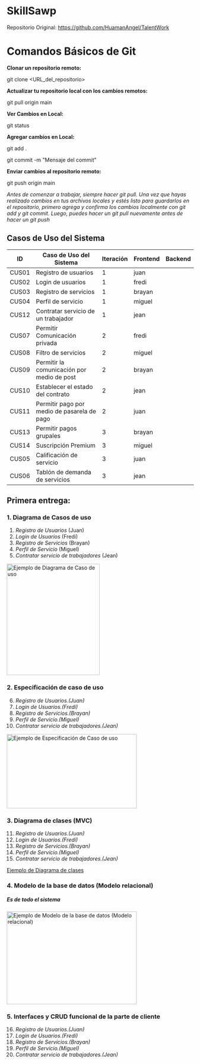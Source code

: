 # SkillSawp
Repositorio Original: https://github.com/HuamanAngel/TalentWork

# Comandos Básicos de Git

**Clonar un repositorio remoto:**


git clone <URL_del_repositorio>


**Actualizar tu repositorio local con los cambios remotos:**


git pull origin main


**Ver Cambios en Local:**


git status


**Agregar cambios en Local:**


git add .


git commit -m "Mensaje del commit"


**Enviar cambios al repositorio remoto:**


git push origin main


*Antes de comenzar a trabajar, siempre hacer git pull. Una vez que hayas realizado cambios en tus archivos locales y estés listo para guardarlos en el repositorio, primero agrega y confirma los cambios localmente con git add y git commit. Luego, puedes hacer un git pull nuevamente antes de hacer un git push*

## Casos de Uso del Sistema

| ID    | Caso de Uso del Sistema                 | Iteración | Frontend | Backend  |
|-------|-----------------------------------------|-----------|----------|----------|
| CUS01 | Registro de usuarios                   | 1         | juan     |          |
| CUS02 | Login de usuarios                      | 1         | fredi   |          |
| CUS03 | Registro de servicios                  | 1         | brayan   |          |
| CUS04 | Perfil de servicio                     | 1         | miguel   |          |
| CUS12 | Contratar servicio de un trabajador    | 1         | jean     |          |
| CUS07 | Permitir Comunicación privada           | 2         | fredi   |          |
| CUS08 | Filtro de servicios                    | 2         | miguel   |          |
| CUS09 | Permitir la comunicación por medio de post | 2     | brayan   |          |
| CUS10 | Establecer el estado del contrato      | 2         | jean     |          |
| CUS11 | Permitir pago por medio de pasarela de pago | 2  | juan     |          |
| CUS13 | Permitir pagos grupales                | 3         | brayan   |          |
| CUS14 | Suscripción Premium                    | 3         | miguel   |          |
| CUS05 | Calificación de servicio               | 3         | juan     |          |
| CUS06 | Tablón de demanda de servicios          | 3         | jean     |          |

## Primera entrega:
### 1. Diagrama de Casos de uso

1. *Registro de Usuarios* (Juan)
2. *Login de Usuarios* (Fredi)
3. *Registro de Servicios* (Brayan)
4. *Perfil de Servicio* (Miguel)
5. *Contratar servicio de trabajadores* (Jean)

<img src="https://diagramaweb.com/wp-content/uploads/2020/09/diagrama-casos-de-uso-pasos-1.png" alt="Ejemplo de Diagrama de Caso de uso" width="250" height="300" />


### 2. Especificación de caso de uso

6. *Registro de Usuarios.(Juan)*
7. *Login de Usuarios.(Fredi)*
8. *Registro de Servicios.(Brayan)*
9. *Perfil de Servicio.(Miguel)*
10. *Contratar servicio de trabajadores.(Jean)*

<img src="https://proyectopnfi.webcindario.com/img/especificacionaltonivelbienes.png" alt="Ejemplo de Especificación de Caso de uso" width="350" height="200" />

### 3. Diagrama de clases (MVC)

11. *Registro de Usuarios.(Juan)*
12. *Login de Usuarios.(Fredi)*
13. *Registro de Servicios.(Brayan)*
14. *Perfil de Servicio.(Miguel)*
15. *Contratar servicio de trabajadores.(Jean)*

[Ejemplo de Diagrama de clases](https://www.researchgate.net/profile/Carlos-Jaimez-Gonzalez/publication/331559090/figure/fig2/AS:733558352130048@1551905348694/Diagrama-de-clases-y-patron-de-diseno-MVC.png)

### 4. Modelo de la base de datos (Modelo relacional)

##### *Es de todo el sistema*
<img src="https://finanzastics2.files.wordpress.com/2016/07/aaaa.jpg" alt="Ejemplo de Modelo de la base de datos (Modelo relacional)" width="350" height="250" />


### 5. Interfaces y CRUD funcional de la parte de cliente

16. *Registro de Usuarios.(Juan)*
17. *Login de Usuarios.(Fredi)*
18. *Registro de Servicios.(Brayan)*
19. *Perfil de Servicio.(Miguel)*
20. *Contratar servicio de trabajadores.(Jean)*





